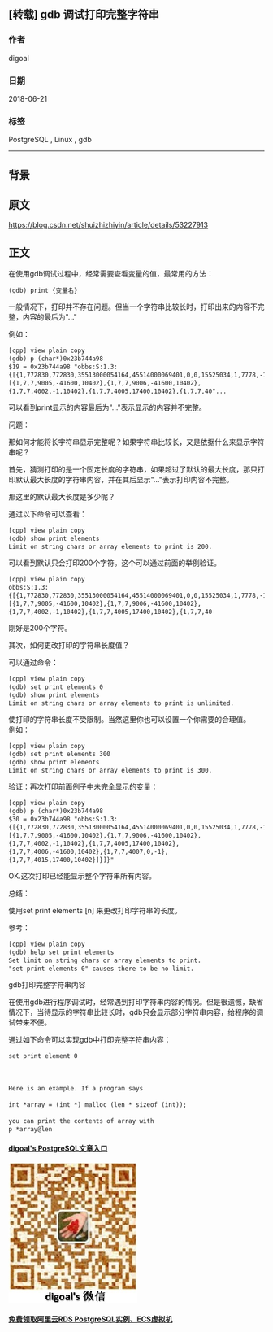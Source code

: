 ## [转载] gdb 调试打印完整字符串  
                                                                   
### 作者         
digoal                                                                   
         
### 日期      
2018-06-21        
                                     
### 标签                          
PostgreSQL , Linux , gdb  
                                                                   
----                                                                   
                                                                   
## 背景      
## 原文  
https://blog.csdn.net/shuizhizhiyin/article/details/53227913  
  
## 正文  
在使用gdb调试过程中，经常需要查看变量的值，最常用的方法：  
  
```  
(gdb) print {变量名}  
```  
  
一般情况下，打印并不存在问题。但当一个字符串比较长时，打印出来的内容不完整，内容的最后为"..."  
  
例如：  
  
```  
[cpp] view plain copy  
(gdb) p (char*)0x23b744a98    
$19 = 0x23b744a98 "obbs:S:1.3:{[{1,772830,772830,35513000054164,45514000069401,0,0,15525034,1,7778,-1,0,0,1,1,[{1,7,7,9005,-41600,10402},{1,7,7,9006,-41600,10402},{1,7,7,4002,-1,10402},{1,7,7,4005,17400,10402},{1,7,7,40"...    
```  
  
可以看到print显示的内容最后为"..."表示显示的内容并不完整。  
  
  
问题：  
  
那如何才能将长字符串显示完整呢？如果字符串比较长，又是依据什么来显示字符串呢？  
  
  
  
首先，猜测打印的是一个固定长度的字符串，如果超过了默认的最大长度，那只打印默认最大长度的字符串内容，并在其后显示"..."表示打印内容不完整。  
  
那这里的默认最大长度是多少呢？  
  
通过以下命令可以查看：  
  
```  
[cpp] view plain copy  
(gdb) show print elements    
Limit on string chars or array elements to print is 200.    
```  
  
可以看到默认只会打印200个字符。这个可以通过前面的举例验证。  
  
```  
[cpp] view plain copy  
obbs:S:1.3:{[{1,772830,772830,35513000054164,45514000069401,0,0,15525034,1,7778,-1,0,0,1,1,[{1,7,7,9005,-41600,10402},{1,7,7,9006,-41600,10402},{1,7,7,4002,-1,10402},{1,7,7,4005,17400,10402},{1,7,7,40    
```  
  
刚好是200个字符。  
  
  
其次，如何更改打印的字符串长度值？  
  
可以通过命令：  
  
```  
[cpp] view plain copy  
(gdb) set print elements 0    
(gdb) show print elements     
Limit on string chars or array elements to print is unlimited.    
```  
  
使打印的字符串长度不受限制。当然这里你也可以设置一个你需要的合理值。  
例如：  
  
```  
[cpp] view plain copy  
(gdb) set print elements 300    
(gdb) show print elements    
Limit on string chars or array elements to print is 300.    
```  
  
验证：再次打印前面例子中未完全显示的变量：  
  
```  
[cpp] view plain copy  
(gdb) p (char*)0x23b744a98    
$30 = 0x23b744a98 "obbs:S:1.3:{[{1,772830,772830,35513000054164,45514000069401,0,0,15525034,1,7778,-1,0,0,1,1,[{1,7,7,9005,-41600,10402},{1,7,7,9006,-41600,10402},{1,7,7,4002,-1,10402},{1,7,7,4005,17400,10402},{1,7,7,4006,-41600,10402},{1,7,7,4007,0,-1},{1,7,7,4015,17400,10402}]}]}"    
```  
  
OK.这次打印已经能显示整个字符串所有内容。  
  
  
  
总结：  
  
使用set print elements [n] 来更改打印字符串的长度。  
  
  
  
  
  
参考：  
  
```  
[cpp] view plain copy  
(gdb) help set print elements    
Set limit on string chars or array elements to print.    
"set print elements 0" causes there to be no limit.    
```  
   
  
gdb打印完整字符串内容    
  
在使用gdb进行程序调试时，经常遇到打印字符串内容的情况。但是很遗憾，缺省情况下，当待显示的字符串比较长时，gdb只会显示部分字符串内容，给程序的调试带来不便。  
  
通过如下命令可以实现gdb中打印完整字符串内容：  
  
```  
set print element 0  
  
  
  
Here is an example. If a program says  
  
int *array = (int *) malloc (len * sizeof (int));  
  
you can print the contents of array with  
p *array@len  
```  
  
  
  
  
  
  
  
  
  
  
  
  
  
  
  
  
#### [digoal's PostgreSQL文章入口](https://github.com/digoal/blog/blob/master/README.md "22709685feb7cab07d30f30387f0a9ae")
  
  
![digoal's weixin](../pic/digoal_weixin.jpg "f7ad92eeba24523fd47a6e1a0e691b59")
  
  
  
  
  
  
  
  
#### [免费领取阿里云RDS PostgreSQL实例、ECS虚拟机](https://www.aliyun.com/database/postgresqlactivity "57258f76c37864c6e6d23383d05714ea")
  
